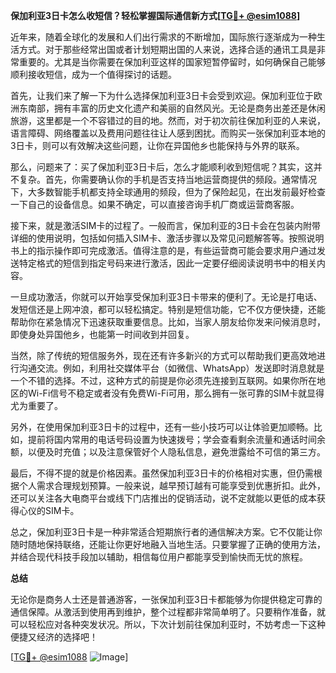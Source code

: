 **保加利亚3日卡怎么收短信？轻松掌握国际通信新方式[[TG💪+ @esim1088](https://t.me/s/esim1088)]**

近年来，随着全球化的发展和人们出行需求的不断增加，国际旅行逐渐成为一种生活方式。对于那些经常出国或者计划短期出国的人来说，选择合适的通讯工具是非常重要的。尤其是当你需要在保加利亚这样的国家短暂停留时，如何确保自己能够顺利接收短信，成为一个值得探讨的话题。

首先，让我们来了解一下为什么选择保加利亚3日卡会受到欢迎。保加利亚位于欧洲东南部，拥有丰富的历史文化遗产和美丽的自然风光。无论是商务出差还是休闲旅游，这里都是一个不容错过的目的地。然而，对于初次前往保加利亚的人来说，语言障碍、网络覆盖以及费用问题往往让人感到困扰。而购买一张保加利亚本地的3日卡，则可以有效解决这些问题，让你在异国他乡也能保持与外界的联系。

那么，问题来了：买了保加利亚3日卡后，怎么才能顺利收到短信呢？其实，这并不复杂。首先，你需要确认你的手机是否支持当地运营商提供的频段。通常情况下，大多数智能手机都支持全球通用的频段，但为了保险起见，在出发前最好检查一下自己的设备信息。如果不确定，可以直接咨询手机厂商或运营商客服。

接下来，就是激活SIM卡的过程了。一般而言，保加利亚的3日卡会在包装内附带详细的使用说明，包括如何插入SIM卡、激活步骤以及常见问题解答等。按照说明书上的指示操作即可完成激活。值得注意的是，有些运营商可能会要求用户通过发送特定格式的短信到指定号码来进行激活，因此一定要仔细阅读说明书中的相关内容。

一旦成功激活，你就可以开始享受保加利亚3日卡带来的便利了。无论是打电话、发短信还是上网冲浪，都可以轻松搞定。特别是短信功能，它不仅方便快捷，还能帮助你在紧急情况下迅速获取重要信息。比如，当家人朋友给你发来问候消息时，即使身处异国他乡，也能第一时间收到并回复。

当然，除了传统的短信服务外，现在还有许多新兴的方式可以帮助我们更高效地进行沟通交流。例如，利用社交媒体平台（如微信、WhatsApp）发送即时消息就是一个不错的选择。不过，这种方式的前提是你必须先连接到互联网。如果你所在地区的Wi-Fi信号不稳定或者没有免费Wi-Fi可用，那么拥有一张可靠的SIM卡就显得尤为重要了。

另外，在使用保加利亚3日卡的过程中，还有一些小技巧可以让体验更加顺畅。比如，提前将国内常用的电话号码设置为快速拨号；学会查看剩余流量和通话时间余额，以便及时充值；以及注意保管好个人隐私信息，避免泄露给不可信的第三方。

最后，不得不提的就是价格因素。虽然保加利亚3日卡的价格相对实惠，但仍需根据个人需求合理规划预算。一般来说，越早预订越有可能享受到优惠折扣。此外，还可以关注各大电商平台或线下门店推出的促销活动，说不定就能以更低的成本获得心仪的SIM卡。

总之，保加利亚3日卡是一种非常适合短期旅行者的通信解决方案。它不仅能让你随时随地保持联络，还能让你更好地融入当地生活。只要掌握了正确的使用方法，并结合现代科技手段加以辅助，相信每位用户都能享受到愉快而无忧的旅程。

**总结**

无论你是商务人士还是普通游客，一张保加利亚3日卡都能够为你提供稳定可靠的通信保障。从激活到使用再到维护，整个过程都非常简单明了。只要稍作准备，就可以轻松应对各种突发状况。所以，下次计划前往保加利亚时，不妨考虑一下这种便捷又经济的选择吧！

[[TG💪+ @esim1088](https://t.me/s/esim1088) ![Image](https://i.postimg.cc/4NQfJmqS/Snipaste-2025-05-13-00-14-12.png)]